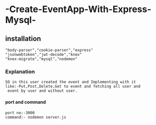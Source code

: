 # -Create-EventApp-With-Express-Mysql-

## installation
```
"body-parser","cookie-parser","express"
"jsonwebtoken","jwt-decode","knex"
"knex-migrate","mysql","nodemon"
```
### Explanation
```
SO in this user created the event and Implementing with it
like:-Put,Post,Delete,Get to event and fetching all user and
 event by user and without user.
```
#### port and command
```
port no:-3000
command:- nodemon server.js
```
